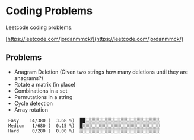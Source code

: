# Coding Problems

Leetcode coding problems.

[https://leetcode.com/jordanmmck/](https://leetcode.com/jordanmmck/)

## Problems

- Anagram Deletion (Given two strings how many deletions until they are anagrams?)
- Rotate a matrix (in place)
- Combinations in a set
- Permutations in a string
- Cycle detection
- Array rotation

```
 Easy	 14/380 (  3.68 %)  ██░░░░░░░░░░░░░░░░░░░░░░░░░░░░
 Medium	  1/680 (  0.15 %)  █░░░░░░░░░░░░░░░░░░░░░░░░░░░░░
 Hard	  0/280 (  0.00 %)  ░░░░░░░░░░░░░░░░░░░░░░░░░░░░░░
```
